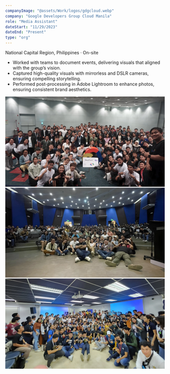 ```yaml
---
companyImage: "@assets/Work/logos/gdgcloud.webp"
company: "Google Developers Group Cloud Manila"
role: "Media Assistant"
dateStart: "11/29/2023"
dateEnd: "Present"
type: "org"
---
```


National Capital Region, Philippines · On-site

- Worked with teams to document events, delivering visuals that aligned with the group’s vision.
- Captured high-quality visuals with mirrorless and DSLR cameras, ensuring compelling storytelling.
- Performed post-processing in Adobe Lightroom to enhance photos, ensuring consistent brand aesthetics.

<div class="flex flex-col md:flex-row items-start md:items-center gap-6">
    <div class="flex-wrap w-11/12 md:w-1/3">
        <img src="/src/assets/work/orgs/external/GDGCloud1.webp" alt="GDG Cloud" class="shadow-md rounded-md">
    </div>
    <div class="flex-wrap w-11/12 md:w-1/3">
        <img src="/src/assets/work/orgs/external/GDGCloud2.webp" alt="GDG Cloud" class="shadow-md rounded-md">
    </div>
    <div class="flex-wrap w-11/12 md:w-1/3">
        <img src="/src/assets/work/orgs/external/GDGCloud3.webp" alt="GDG Cloud" class="shadow-md rounded-md">
    </div>
</div>

